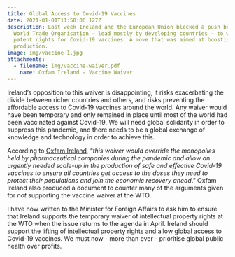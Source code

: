 ```yaml
---
title: Global Access to Covid-19 Vaccines
date: 2021-01-01T11:50:06.127Z
description: Last week Ireland and the European Union blocked a push before the
  World Trade Organisation – lead mostly by developing countries – to waive
  patent rights for Covid-19 vaccines. A move that was aimed at boosting global
  production.
image: img/vaccine-1.jpg
attachments:
  - filename: img/vaccine-waiver.pdf
    name: Oxfam Ireland - Vaccine Waiver
---
```

Ireland’s opposition to this waiver is disappointing, it risks exacerbating the divide between richer countries and others, and risks preventing the affordable access to Covid-19 vaccines around the world. Any waiver would have been temporary and only remained in place until most of the world had been vaccinated against Covid-19. We will need global solidarity in order to suppress this pandemic, and there needs to be a global exchange of knowledge and technology in order to achieve this.

According to [Oxfam Ireland](https://www.oxfamireland.org/blog/covid19-vaccine-polling), “*this waiver would override the monopolies held by pharmaceutical companies during the pandemic and allow an urgently needed scale-up in the production of safe and effective Covid-19 vaccines to ensure all countries get access to the doses they need to protect their populations and join the economic recovery ahead*.” Oxfam Ireland also produced a document to counter many of the arguments given for *not* supporting the vaccine waiver at the WTO.

I have now written to the Minister for Foreign Affairs to ask him to ensure that Ireland supports the temporary waiver of intellectual property rights at the WTO when the issue returns to the agenda in April. Ireland should support the lifting of intellectual property rights and allow global access to Covid-19 vaccines. We must now - more than ever - prioritise global public health over profits.